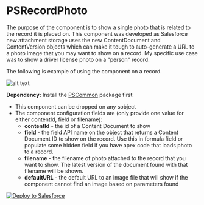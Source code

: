 # PSRecordPhoto

The purpose of the component is to show a single photo that is related to the record it is placed on. This component was developed as Salesforce new attachment storage uses the new ContentDocument and ContentVersion objects which can make it tough to auto-generate a URL to a photo image that you may want to show on a record. My specific use case was to show a driver license photo on a "person" record.

The following is example of using the component on a record.

![alt text](https://github.com/thedges/PSRecordPhoto/blob/master/screenshot1.png "Sample Image")

<b>Dependency:</b> Install the [PSCommon](https://github.com/thedges/PSCommon) package first

* This component can be dropped on any sobject
* The component configuration fields are (only provide one value for either contentId, field or filename):
  - <b>contentId</b> - the id of a Content Document to show
  - <b>field</b> - the field API name on the object that returns a Content Document ID to show on the record. Use this in formula field or populate some hidden field if you have apex code that loads photo to a record.
  - <b>filename</b> - the filename of photo attached to the record that you want to show. The latest version of the document found with that filename will be shown.
  - <b>defaultURL</b> - the default URL to an image file that will show if the component cannot find an image based on parameters found
 
<a href="https://githubsfdeploy.herokuapp.com">
  <img alt="Deploy to Salesforce"
       src="https://raw.githubusercontent.com/afawcett/githubsfdeploy/master/deploy.png">
</a>
